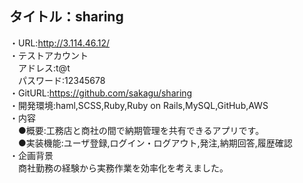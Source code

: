 ## タイトル：sharing
・URL:http://3.114.46.12/</br>
・テストアカウント</br>
&emsp;アドレス:t@t</br>
&emsp;パスワード:12345678</br>
・GitURL:https://github.com/sakagu/sharing</br>
・開発環境:haml,SCSS,Ruby,Ruby on Rails,MySQL,GitHub,AWS</br>
・内容</br>
&emsp;●概要:工務店と商社の間で納期管理を共有できるアプリです。</br>
&emsp;●実装機能:ユーザ登録,ログイン・ログアウト,発注,納期回答,履歴確認</br>
・企画背景</br>
&emsp;商社勤務の経験から実務作業を効率化を考えました。</br>
